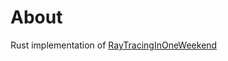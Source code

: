 # About

Rust implementation of [RayTracingInOneWeekend](https://raytracing.github.io/books/RayTracingInOneWeekend.html)
